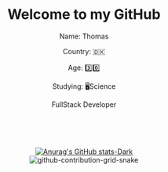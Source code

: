 <h1 align="center">Welcome to my GitHub</h1>

<div align="center">
  <p>Name: Thomas</p> 
  <p>Country: 🇩🇰</p>
  <p>Age: 3️⃣0️⃣</p>
  <p>Studying: 🖥️Science</p>
  <p>FullStack Developer</p>
<br>
<br>
<br>

[![Anurag's GitHub stats-Dark](https://github-readme-stats.vercel.app/api?username=linding3r&show_icons=true&theme=dark#gh-dark-mode-only)](https://github.com/linding3r/github-readme-stats)<br>
![github-contribution-grid-snake](https://user-images.githubusercontent.com/99896336/200935469-0a0fae64-5807-4545-88cb-674aee7a2bc2.svg)
 </div>
